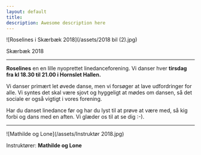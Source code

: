 ```yaml
---
layout: default
title:
description: Awesome description here
---
```


 ![Roselines i Skærbæk 2018](/assets/2018 bil (2).jpg)


Skærbæk 2018

---

**Roselines** en en lille nyoprettet linedanceforening. Vi danser hver **tirsdag fra kl 18.30 til 21.00 i Hornslet Hallen.** 

Vi danser primært let øvede danse, men vi forsøger at lave udfordringer for alle. Vi syntes det skal være sjovt og hyggeligt at mødes om dansen, så det sociale er også vigtigt i vores forening.

Har du danset linedance før og har du lyst til at prøve at være med, så kig forbi og dans med en aften. Vi glæder os til at se dig :-).

---

![Mathilde og Lone](/assets/Instruktør 2018.jpg)

Instruktører: **Mathilde og Lone**
